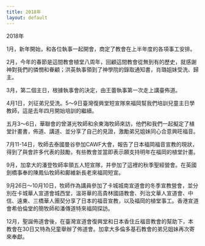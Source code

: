 ```yaml
---
title: 2018年
layout: default
---
```



2018年

1月，新年開始，和各位執事一起開會，商定了教會在上半年度的各項事工安排。     



2月，今年的春節是這間教會植堂八周年，回顧這間教會從無到有的歷史，就感謝神對我們的憐憫和眷顧；洪英執事領到了神學院的錄取通知書，肖璐姐妹受洗、歸主。      



3月，第二個主日，根據執事會的決定，由王蕾執事第一次走上講臺佈道。     



4月1日，刘征弟兄受洗。5～9日臺灣復興堂短宣隊來福岡幫我們培訓兒童主日學教師，這是去年四月開始培訓的繼續。    



五月3～6日，華聯會的曾湛光牧師和余東海牧師來訪，他們和我們一起擬定了植堂計畫書，佈道、講道、並分享了自己的見證，激勵弟兄姐妹同心合意興旺福音。     



7月11-14日，牧師去泰國曼谷參加CAWF大會，報告了日本福岡福音宣教的現狀，得到了與會許多代表的鼓勵，有些教會並當即表示願支持明年在福岡的植堂計畫。       



9月，加拿大的潘登牧師率領五人短宣隊，并參加了這裡的秋季聖經營會。在英國劍橋事奉的陳鳳仙牧師和鄺維新長老來福岡短宣。     



9月26日～10月10日，牧師作為講員參加了卡城城南宣道會的冬季宣教營會，並分別在卡城華人宣道會城西堂，溫哥華的高貴林國語教會、列治文華人宣道會、中信、遠東、三橋華人團契分享了日本的福音宣教，以及福岡的植堂事工。香港宣道會希伯倫堂的簡牧師和潘傳道特來福岡探訪。     



12月，聖誕佈道會後，在臺灣宣道會復興堂和日本香住丘福音教會的幫助下，本教會在30日又特為兒童舉辦了佈道會。加拿大多倫多基石教會的弟兄姐妹再次寄來奉獻。   
